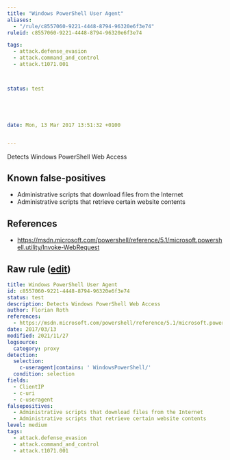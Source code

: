 ```yaml
---
title: "Windows PowerShell User Agent"
aliases:
  - "/rule/c8557060-9221-4448-8794-96320e6f3e74"
ruleid: c8557060-9221-4448-8794-96320e6f3e74

tags:
  - attack.defense_evasion
  - attack.command_and_control
  - attack.t1071.001



status: test





date: Mon, 13 Mar 2017 13:51:32 +0100


---
```


Detects Windows PowerShell Web Access

<!--more-->


## Known false-positives

* Administrative scripts that download files from the Internet
* Administrative scripts that retrieve certain website contents



## References

* https://msdn.microsoft.com/powershell/reference/5.1/microsoft.powershell.utility/Invoke-WebRequest


## Raw rule ([edit](https://github.com/SigmaHQ/sigma/edit/master/rules/proxy/proxy_powershell_ua.yml))
```yaml
title: Windows PowerShell User Agent
id: c8557060-9221-4448-8794-96320e6f3e74
status: test
description: Detects Windows PowerShell Web Access
author: Florian Roth
references:
  - https://msdn.microsoft.com/powershell/reference/5.1/microsoft.powershell.utility/Invoke-WebRequest
date: 2017/03/13
modified: 2021/11/27
logsource:
  category: proxy
detection:
  selection:
    c-useragent|contains: ' WindowsPowerShell/'
  condition: selection
fields:
  - ClientIP
  - c-uri
  - c-useragent
falsepositives:
  - Administrative scripts that download files from the Internet
  - Administrative scripts that retrieve certain website contents
level: medium
tags:
  - attack.defense_evasion
  - attack.command_and_control
  - attack.t1071.001

```
